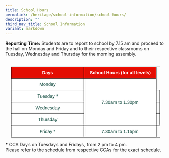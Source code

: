 ```yaml
---
title: School Hours
permalink: /heritage/school-information/school-hours/
description: ""
third_nav_title: School Information
variant: markdown
---
```

<p><strong>Reporting Time:</strong> Students are to report to school by 7.15 am and proceed to the hall on Monday and Friday and to their respective classrooms on Tuesday, Wednesday and Thursday for the morning assembly.</p>
<br>
<style type="text/css">
.tg  {border-collapse:collapse;border-spacing:0;margin:0px auto;}
.tg td{border-color:black;border-style:solid;border-width:1px;font-family:Arial, sans-serif;font-size:14.5px;
  overflow:hidden;padding:10px 5px;word-break:normal;}
.tg th{border-color:black;border-style:solid;border-width:1px;font-family:Arial, sans-serif;font-size:14.5px;
  font-weight:normal;overflow:hidden;padding:10px 5px;word-break:normal;}
.tg .tg-yhj3{background-color:#FFF;color:#0C463A;text-align:left; vertical-align:middle}
.tg .tg-feqv{background-color:#E40D03;color:#666;font-weight:bold;}
.tg .tg-o5fr{background-color:#FFF;color:#FD6500;text-align:left;vertical-align:middle}
</style>

<table class="tg" style="undefined;table-layout: fixed; width: 468px">
<colgroup>
<col style="width: 234px">
<col style="width: 234px">
</colgroup>

<tbody>
  <tr>
    <td style="text-align:center" class="tg-feqv"><span style="color:#FFFFFF;background-color:#E40D03">Days</span></td>
    <td style="text-align:center" class="tg-feqv"><span style="color:#FFFFFF;background-color:#E40D03">School Hours (for all levels)</span></td>
  </tr>
	<tr>
    <td style="text-align:center" class="tg-yhj3">Monday</td>
    <td style="text-align:center" class="tg-yhj3" rowspan="4">7.30am to 1.30pm</td>
	</tr>
	<tr>
    <td style="text-align:center" class="tg-yhj3">Tuesday * </td>
    <td class="tg-yhj3"></td>
  </tr>
	<tr>
    <td style="text-align:center" class="tg-yhj3">Wednesday</td>
    <td class="tg-yhj3"></td>
  </tr>
	<tr>
    <td style="text-align:center" class="tg-yhj3">Thursday</td>
    <td class="tg-yhj3"></td>
 </tr>
	<tr>
    <td style="text-align:center" class="tg-yhj3">Friday *</td>
    <td style="text-align:center" class="tg-yhj3">7.30am to 1.15pm</td>
	</tr>
</tbody>
</table>

<p><b>*</b> CCA Days on Tuesdays and Fridays, from 2 pm to 4 pm.
<br>Please refer to the schedule from respective CCAs for the exact schedule.</p>